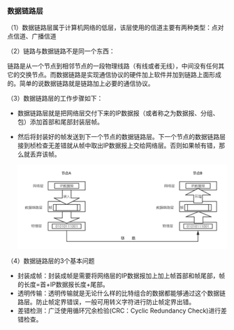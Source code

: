 ### 数据链路层

（1）数据链路层属于计算机网络的低层，该层使用的信道主要有两种类型：点对点信道、广播信道

（2）链路与数据链路不是同一个东西：

链路是从一个节点到相邻节点的一段物理线路（有线或者无线），中间没有任何其它的交换节点。而数据链路是实现通信协议的硬件加上软件并加到链路上面形成的。简单的说数据链路就是链路加上必要的通信协议。

（3）数据链路层的工作步骤如下：

- 数据链路层就是把网络层交付下来的IP数据报（或者称之为数据报、分组、包）添加首部和尾部封装层帧。

- 然后将封装好的帧发送到下一个节点的数据链路层。下一个节点的数据链路层接到桢检查无差错就从帧中取出IP数据报上交给网络层。否则如果帧有错，那么就丢弃该帧。

  ![43](https://github.com/lqcool/notes/blob/master/%E4%BB%93%E5%BA%93%E5%9B%BE%E5%BA%93/43.png)

（4）数据链路层的3个基本问题

- 封装成帧：封装成帧是需要将网络层的IP数据报加上加上帧首部和帧尾部，帧的长度=首+IP数据报长度+尾部。
- 透明传输：透明传输就是无论什么样的比特组合的数据都能够通过这个数据链路层。防止帧定界错误，一般可用转义字符进行防止帧定界出错。
- 差错检测：广泛使用循环冗余检验(CRC：Cyclic Redundancy Check)进行差错检查。

